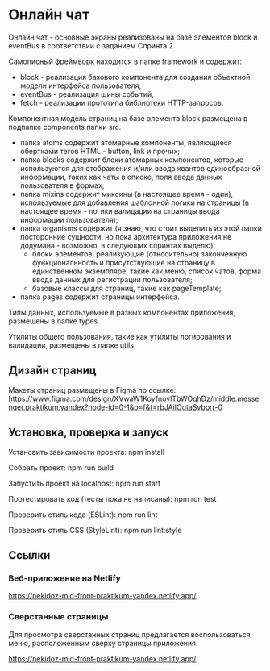 # Онлайн чат

Онлайн чат - основные экраны реализованы на базе элементов block и eventBus в соответствии с заданием Спринта 2.

Самописный фреймворк находится в папке framework и содержит:
- block - реализация базового компонента для создания объектной модели интерфейса пользователя,
- eventBus - реализация шины событий,
- fetch - реализации прототипа библиотеки HTTP-запросов.

Компонентная модель страниц на базе элемента block размещена в подпапке components папки src.
- папка atoms содержит атомарные компоненты, являющиеся обертками тегов HTML - button, link и прочих;
- папка blocks содержит блоки атомарных компонентов, которые используются для отображения 
и/или ввода квантов единообразной информации, таких как чаты в списке, поля ввода данных пользователя в формах;
- папка mixins содержит миксины (в настоящее время - один), используемые для добавления шаблонной логики на страницы (в настоящее время - логики валидации на страницы ввода информации пользователя);
- папка organisms содержит (я знаю, что стоит выделить из этой папки посторонние сущности, но пока архитектура приложения не додумана - возможно, в следующих спринтах выделю):
    - блоки элементов, реализующие (относительно) законченную функциональность и присутствующие на страницу в единственном экземпляре, такие как меню, список чатов, форма ввода данных для регистрации пользователя;
    - базовые классы для страниц, такие как pageTemplate;
- папка pages содержит страницы интерфейса.

Типы данных, используемые в разных компонентах приложения, размещены в папке types.

Утилиты общего пользования, такие как утилиты логирования и валидации, размещены в папке utils.

## Дизайн страниц
Макеты страниц размещены в Figma по ссылке:
https://www.figma.com/design/XVwaW1KoyfnovlTbWOqhDz/middle.messenger.praktikum.yandex?node-id=0-1&p=f&t=rbJAilOqtaSvbprr-0

## Установка, проверка и запуск
Установить зависимости проекта:
    npm install

Собрать проект:
    npm run build

Запустить проект на localhost:
    npm run start

Протестировать код (тесты пока не написаны):
    npm run test

Проверить стиль кода (ESLint):
    npm run lint

Проверить стиль CSS (StyleLint):
    npm run lint:style
    
## Ссылки

### Веб-приложение на Netlify

https://nekidoz-mid-front-praktikum-yandex.netlify.app/

### Сверстанные страницы

Для просмотра сверстанных страниц предлагается воспользоваться меню, расположенным сверху страницы приложения.

https://nekidoz-mid-front-praktikum-yandex.netlify.app/
